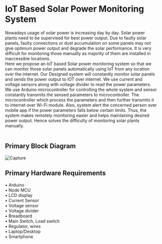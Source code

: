 # IoT Based Solar Power Monitoring System
Nowadays usage of solar power is increasing day by day. Solar power plants need to be supervised for best power output. Due to faulty solar panels, faulty connections or dust accumulation on some panels may not give optimum power output and degrade the solar performance. It is very difficult for monitoring those manually as majority of them are installed in inaccessible locations.<br>
Here we propose an IoT based Solar power monitoring system so that we can monitor those solar panels automatically using IoT from any location over the internet. Our Designed system will constantly monitor solar panels and sends the power output to IOT over internet. We use current and voltage sensors along with voltage divider to read the power parameters. We use Arduino microcontroller for controlling the whole system and sensor constantly transmits the sensed parameters to microcontroller. The microcontroller which process the parameters and then further transmits it to internet over Wi-Fi module. Also, system alert the concerned person over mobile app if the power parameters falls below certain limits. Thus, the system makes remotely monitoring easier and helps maintaining desired power output. Hence solves the difficulty of monitoring solar plants manually.
<br>
<br>
## Primary Block Diagram
![Capture](https://user-images.githubusercontent.com/69033172/132126565-d56c77b8-b786-4bba-9894-bd14717057af.JPG)
## Primary Hardware Requirements
• Arduino<br>
• Node MCU<br>
• LCD display<br>
• Current Sensor<br>
• Voltage sensor<br>
• Voltage divider<br>
• Breadboard<br>
• Main Switch, Load switch<br>
• Regulator, wires<br>
• Laptop/Desktop<br>
• Smartphone<br>
